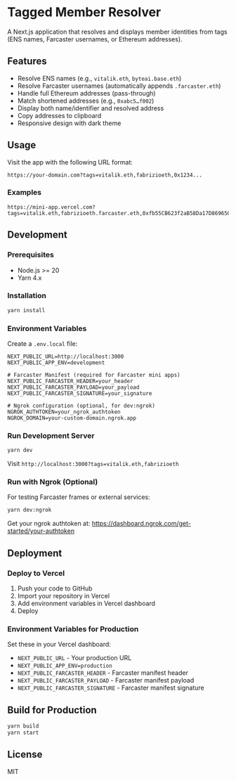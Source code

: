 # Tagged Member Resolver

A Next.js application that resolves and displays member identities from tags (ENS names, Farcaster usernames, or Ethereum addresses).

## Features

- Resolve ENS names (e.g., `vitalik.eth`, `byteai.base.eth`)
- Resolve Farcaster usernames (automatically appends `.farcaster.eth`)
- Handle full Ethereum addresses (pass-through)
- Match shortened addresses (e.g., `0xabc5…f002`)
- Display both name/identifier and resolved address
- Copy addresses to clipboard
- Responsive design with dark theme

## Usage

Visit the app with the following URL format:

```
https://your-domain.com?tags=vitalik.eth,fabrizioeth,0x1234...
```

### Examples

```
https://mini-app.vercel.com?tags=vitalik.eth,fabrizioeth.farcaster.eth,0xfb55CB623f2aB58Da17D8696501054a2ACeD1944
```

## Development

### Prerequisites

- Node.js >= 20
- Yarn 4.x

### Installation

```bash
yarn install
```

### Environment Variables

Create a `.env.local` file:

```env
NEXT_PUBLIC_URL=http://localhost:3000
NEXT_PUBLIC_APP_ENV=development

# Farcaster Manifest (required for Farcaster mini apps)
NEXT_PUBLIC_FARCASTER_HEADER=your_header
NEXT_PUBLIC_FARCASTER_PAYLOAD=your_payload
NEXT_PUBLIC_FARCASTER_SIGNATURE=your_signature

# Ngrok configuration (optional, for dev:ngrok)
NGROK_AUTHTOKEN=your_ngrok_authtoken
NGROK_DOMAIN=your-custom-domain.ngrok.app
```

### Run Development Server

```bash
yarn dev
```

Visit `http://localhost:3000?tags=vitalik.eth,fabrizioeth`

### Run with Ngrok (Optional)

For testing Farcaster frames or external services:

```bash
yarn dev:ngrok
```

Get your ngrok authtoken at: https://dashboard.ngrok.com/get-started/your-authtoken

## Deployment

### Deploy to Vercel

1. Push your code to GitHub
2. Import your repository in Vercel
3. Add environment variables in Vercel dashboard
4. Deploy

### Environment Variables for Production

Set these in your Vercel dashboard:

- `NEXT_PUBLIC_URL` - Your production URL
- `NEXT_PUBLIC_APP_ENV=production`
- `NEXT_PUBLIC_FARCASTER_HEADER` - Farcaster manifest header
- `NEXT_PUBLIC_FARCASTER_PAYLOAD` - Farcaster manifest payload
- `NEXT_PUBLIC_FARCASTER_SIGNATURE` - Farcaster manifest signature

## Build for Production

```bash
yarn build
yarn start
```

## License

MIT
